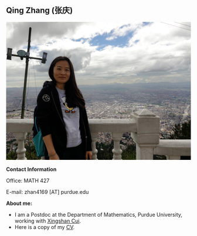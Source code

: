 ## Qing Zhang (张庆)

![](https://github.com/zhangqing2513/zhangqing2513.github.io/blob/main/DSC.jpeg)

**Contact Information**

Office: MATH 427

E-mail: zhan4169 [AT] purdue.edu

**About me:**

- I am a Postdoc at the Department of Mathematics, Purdue University, working with [Xingshan Cui](https://www.math.purdue.edu/~cui177/). 
- Here is a copy of my [CV](https://github.com/zhangqing2513/zhangqing2513.github.io/blob/main/CV.pdf).
